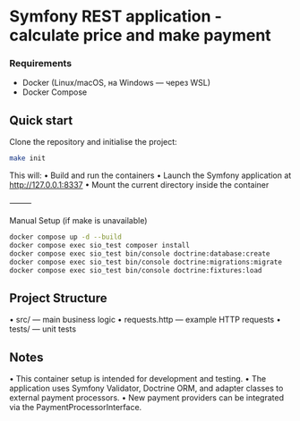 # Symfony REST application - calculate price and make payment

### Requirements

- Docker (Linux/macOS, на Windows — через WSL)
- Docker Compose

## Quick start

Clone the repository and initialise the project:
```bash
make init
```

This will:
•	Build and run the containers
•	Launch the Symfony application at http://127.0.0.1:8337
•	Mount the current directory inside the container

⸻

Manual Setup (if make is unavailable)

```bash
docker compose up -d --build
docker compose exec sio_test composer install
docker compose exec sio_test bin/console doctrine:database:create
docker compose exec sio_test bin/console doctrine:migrations:migrate
docker compose exec sio_test bin/console doctrine:fixtures:load
```

## Project Structure
•	src/ — main business logic
•	requests.http — example HTTP requests
•	tests/ — unit tests

## Notes
•	This container setup is intended for development and testing.
•	The application uses Symfony Validator, Doctrine ORM, and adapter classes to external payment processors.
•	New payment providers can be integrated via the PaymentProcessorInterface.